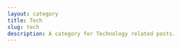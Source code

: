 ```yaml
---
layout: category
title: Tech
slug: tech
description: A category for Technology related posts.
---
```

